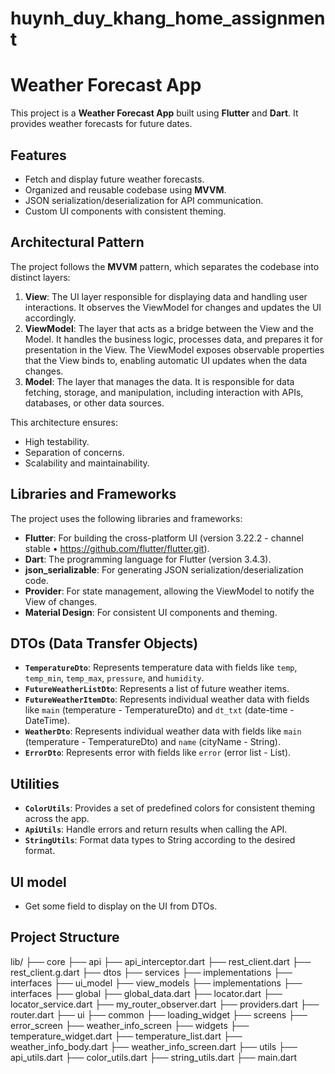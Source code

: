 # huynh_duy_khang_home_assignment

# Weather Forecast App

This project is a **Weather Forecast App** built using **Flutter** and **Dart**. 
It provides weather forecasts for future dates.

## Features
- Fetch and display future weather forecasts.
- Organized and reusable codebase using **MVVM**.
- JSON serialization/deserialization for API communication.
- Custom UI components with consistent theming.

## Architectural Pattern
The project follows the **MVVM** pattern, which separates the codebase into distinct layers:
1. **View**: The UI layer responsible for displaying data and handling user interactions. It observes the ViewModel for changes and updates the UI accordingly.
2. **ViewModel**: The layer that acts as a bridge between the View and the Model. It handles the business logic, processes data, and prepares it for presentation in the View. The ViewModel exposes observable properties that the View binds to, enabling automatic UI updates when the data changes.
3. **Model**: The layer that manages the data. It is responsible for data fetching, storage, and manipulation, including interaction with APIs, databases, or other data sources.

This architecture ensures:
- High testability.
- Separation of concerns.
- Scalability and maintainability.

## Libraries and Frameworks
The project uses the following libraries and frameworks:
- **Flutter**: For building the cross-platform UI (version 3.22.2 - channel stable • https://github.com/flutter/flutter.git).
- **Dart**: The programming language for Flutter (version 3.4.3).
- **json_serializable**: For generating JSON serialization/deserialization code.
- **Provider**: For state management, allowing the ViewModel to notify the View of changes.
- **Material Design**: For consistent UI components and theming.

## DTOs (Data Transfer Objects)
- **`TemperatureDto`**: Represents temperature data with fields like `temp`, `temp_min`, `temp_max`, `pressure`, and `humidity`.
- **`FutureWeatherListDto`**: Represents a list of future weather items.
- **`FutureWeatherItemDto`**: Represents individual weather data with fields like `main` (temperature - TemperatureDto) and `dt_txt` (date-time - DateTime).
- **`WeatherDto`**: Represents individual weather data with fields like `main` (temperature - TemperatureDto) and `name` (cityName - String).
- **`ErrorDto`**: Represents error with fields like `error` (error list - List<String>).

## Utilities
- **`ColorUtils`**: Provides a set of predefined colors for consistent theming across the app.
- **`ApiUtils`**: Handle errors and return results when calling the API.
- **`StringUtils`**: Format data types to String according to the desired format.

## UI model
- Get some field to display on the UI from DTOs.

## Project Structure
lib/ 
├── core
    ├── api
        ├── api_interceptor.dart
        ├── rest_client.dart
        ├── rest_client.g.dart
    ├── dtos
    ├── services
        ├── implementations
        ├── interfaces
    ├── ui_model
    ├── view_models
        ├── implementations
        ├── interfaces
├── global
    ├── global_data.dart
    ├── locator.dart
    ├── locator_service.dart
    ├── my_router_observer.dart
    ├── providers.dart
    ├── router.dart
├── ui
    ├── common
        ├── loading_widget
    ├── screens
        ├── error_screen
        ├── weather_info_screen
            ├── widgets
                ├── temperature_widget.dart
                ├── temperature_list.dart
            ├── weather_info_body.dart
            ├── weather_info_screen.dart
├── utils
    ├── api_utils.dart
    ├── color_utils.dart
    ├── string_utils.dart
├── main.dart